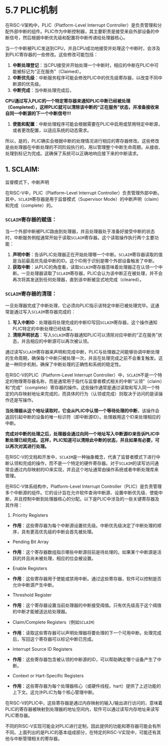 # 5.7 PLIC机制

在RISC-V架构中，PLIC（Platform-Level Interrupt Controller）是负责管理和分配外部中断的组件。PLIC作为中断控制器，其主要职责是接受来自外部设备的中断信号，然后根据中断优先级和配置将中断传递给处理器核心。

当一个中断被PLIC发送到CPU，并且CPU成功地接受并处理这个中断时，会涉及到PLIC寄存器的一些修改。这些修改可能包括：

1. **中断处理登记**：当CPU接受并开始处理一个中断时，相应的中断在PLIC中可能被标记为“正在服务”（Claimed）。
2. **中断优先级**：中断服务程序可能会修改PLIC中的优先级寄存器，以改变不同中断源的优先级。
3. **中断完成**：当中断处理完成后，

**CPU通过写入PLIC的一个特定寄存器来通知PLIC中断已经被处理（Completed），这样PLIC就可以清除该中断的“正在服务”状态，并准备接收来自同一中断源的下一个中断信号!!!**

1. **使能和配置**：中断处理程序可能会根据需要在PLIC中启用或禁用特定中断源，或者更改配置，以适应系统的动态需求。

所以，是的，PLIC确实会根据中断的处理情况进行相应的寄存器修改。这些修改是由处理器在中断处理的不同阶段执行的，用以管理整个中断生命周期，从接收、处理到标记为完成。这确保了系统可以正确地响应接下来的中断请求。



## 1. SCLAIM:

监督模式下，中断声明

在RISC-V中，PLIC（Platform-Level Interrupt Controller）负责管理外部中断。其中，`SCLAIM`寄存器是用于监督模式（Supervisor Mode）的中断声明（claim）和完成（complete）的。

### `SCLAIM`寄存器的赋值：

当一个外部中断被PLIC路由到处理器，并且处理器处于准备好接受中断的状态时，中断服务例程通常开始于读取`SCLAIM`寄存器。这个读取操作执行两个主要功能：

1. **声明中断**：告诉PLIC处理器正在开始处理哪一个中断。`SCLAIM`寄存器读取的值是当前最高优先级中断的ID。这个ID用于识别是哪个外部设备触发了中断。
2. **获取中断**：从PLIC的角度看，读取`SCLAIM`寄存器意味着处理器正在认领一个中断。一旦处理器读取了`SCLAIM`寄存器，PLIC会认为该中断正在被处理，并不会再次将其发送到任何处理器，直到该中断被显式地完成（cleared）。

### `SCLAIM`寄存器的清理：

一旦处理器完成了中断处理，它必须向PLIC指示该特定中断已被处理完毕。这通常是通过写入`SCLAIM`寄存器完成的：

1. **写入中断ID**：处理器将处理完成的中断ID写回`SCLAIM`寄存器，这个操作通知PLIC特定的中断处理已经结束。
2. **清除声明状态**：写入`SCLAIM`寄存器通知PLIC可以清除对应中断的“正在服务”状态，并且相应的中断源可以再次被认领。

通过读写`SCLAIM`寄存器来声明和完成中断，PLIC与处理器之间能够协调中断处理的生命周期，确保每个中断只被处理一次，并且在处理完成之前不会重复触发。这是一种同步机制，确保了中断处理的正确性和系统的稳定性。



在RISC-V的PLIC（Platform-Level Interrupt Controller）中，`SCLAIM`不是一个特定的物理寄存器名称，而是通常用于指代与监督者模式相关的中断“认领”（claim）和“完成”（complete）寄存器的操作。这些操作通常是通过读取和写入同一个特定的内存映射地址来完成的，而具体的行为（认领或完成）则取决于访问的是读操作还是写操作。

**当处理器从这个地址读取时，它会从PLIC中认领一个等待处理的中断**，该操作会返回引起中断的设备的唯一标识符（即中断源ID）。处理器用这个ID来处理相应的中断。

**完成对中断的处理之后，处理器会通过向同一个地址写入中断源ID来告诉PLIC中断处理已经完成。这样，PLIC知道可以清除此中断的状态，并且如果有必要，可以再次对其进行处理。**

在RISC-V的文档和开发中，`SCLAIM`是一种抽象概念，代表了监督者模式下进行中断认领和完成的操作，而不是一个特定的硬件寄存器。对于`SCLAIM`的读写访问通常会通过内存映射的IO来实现，并且这个地址通常由操作系统或者中断处理库来管理。

在RISC-V体系结构中，Platform-Level Interrupt Controller（PLIC）是负责管理多个中断源的组件。它的设计旨在允许软件查询中断源、设置中断优先级、使能中断，并且控制中断到处理器核心的分配。以下是PLIC中涉及的一些关键寄存器及其作用：



1. Priority Registers

- **作用**：这些寄存器为每个中断源设置优先级。中断优先级决定了中断处理的顺序，具有更高优先级的中断会首先被处理。
- Pending Bit Array

- **作用**：这个寄存器数组指示哪些中断源目前是待处理的。如果某个中断源是活跃的并且尚未被处理，相应的位会被设置。
- Enable Registers

- **作用**：这些寄存器用于使能或禁用中断。通过这些寄存器，软件可以控制是否允许中断源产生中断。
- Threshold Register

- **作用**：这个寄存器设置当前处理器的中断接受阈值。只有优先级高于这个阈值的中断才能被送达给处理器。
- Claim/Complete Registers（例如`SCLAIM`）

- **作用**：读取这些寄存器可以声明处理器将要处理的下一个可用中断。处理完成后，写回这个寄存器可以标记中断已完成。
- Interrupt Source ID Registers

- **作用**：这些寄存器包含被认领的中断源的ID，可以帮助确定哪个设备产生了中断。
- Context or Hart-Specific Registers

- **作用**：这些寄存器为每个处理器核心（或硬件线程，hart）提供了上述功能的上下文。这允许PLIC为每个核心管理中断。

在RISC-V的PLIC中，这些寄存器是通过内存映射的输入/输出进行访问的，意味着PLIC的寄存器被映射到处理器的地址空间内，软件可以通过读写内存地址来读写PLIC寄存器。

不同的RISC-V实现可能会对PLIC进行定制，因此提供的功能和寄存器可能会有所不同。上面列出的是PLIC的基本组成部分，在特定的RISC-V实现中，可能还有其他与中断管理相关的寄存器。